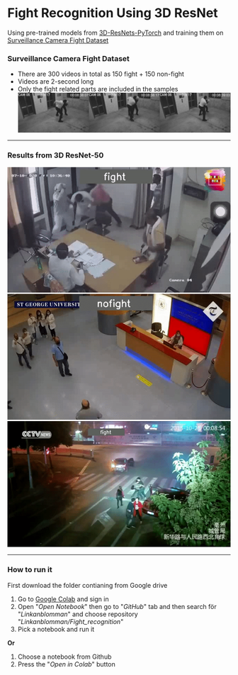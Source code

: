 # Fight Recognition Using 3D ResNet

Using pre-trained models from [3D-ResNets-PyTorch](https://github.com/kenshohara/3D-ResNets-PyTorch/blob/master/main.py) and training them on [Surveillance Camera Fight Dataset](https://github.com/sayibet/fight-detection-surv-dataset)

### Surveillance Camera Fight Dataset
* There are 300 videos in total as 150 fight + 150 non-fight
* Videos are 2-second long
* Only the fight related parts are included in the samples
![Surveillance Camera Fight Dataset](/images/dataset_images.jpg)

---

### Results from 3D ResNet-50
![Fight gif](/images/2f63530274bc.gif)
![noFight gif](/images/b99cfe94b103.gif)
![Fight gif](/images/3e953519843e.gif)

----

### How to run it

First download the folder contianing from Google drive

1. Go to [Google Colab](https://colab.research.google.com) and sign in
2. Open "*Open Notebook*" then go to "*GitHub*" tab and then search för "*Linkanblomman*" and choose repository "*Linkanblomman/Fight_recognition*"
3. Pick a notebook and run it

**Or**

1. Choose a notebook from Github
2. Press the "*Open in Colab*" button
